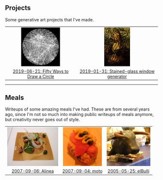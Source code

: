 <link href="main.css" rel="stylesheet">

## Projects

Some generative art projects that I've made.

| | |
|:---:|:---:|
| [![](projects/50-circles/icon.png)](projects/50-circles/) | [![](projects/glass/icon.png)](projects/glass/) |
| [2019-06-21: Fifty Ways to Draw a Circle](projects/50-circles/) | [2019-01-31: Stained-glass window generator](projects/glass/) |

---

## Meals

Writeups of some amazing meals I've had. These are from several years ago,
since I'm not so much into making public writeups of meals anymore, but
creativity never goes out of style.

| | | |
|:---:|:---:|:---:|
| [![](meals/alinea/icon.jpg)](meals/alinea/) | [![](meals/moto/icon.jpg)](meals/moto/) | [![](meals/elbulli/icon.jpg)](meals/elbulli/) |
| [2007-09-06: Alinea](meals/alinea/) | [2007-09-04: moto](meals/moto/) | [2005-05-25: elBulli](meals/elbulli/) |


